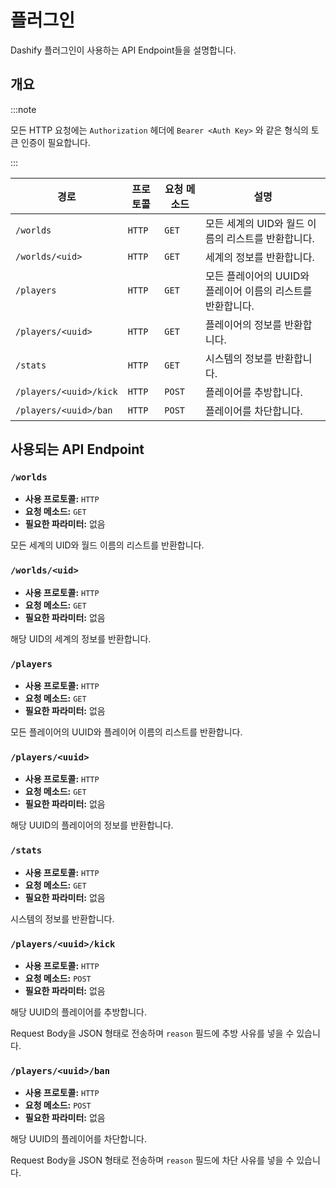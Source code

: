 # 플러그인
Dashify 플러그인이 사용하는 API Endpoint들을 설명합니다.

## 개요
:::note

모든 HTTP 요청에는 `Authorization` 헤더에 `Bearer <Auth Key>` 와 같은 형식의 토큰 인증이 필요합니다.

:::


| 경로 | 프로토콜 | 요청 메소드 | 설명 |
|------------|-|-----|-----|
| `/worlds` | `HTTP` | `GET` | 모든 세계의 UID와 월드 이름의 리스트를 반환합니다. |
| `/worlds/<uid>` | `HTTP` | `GET` | 세계의 정보를 반환합니다. |
| `/players` | `HTTP` | `GET` | 모든 플레이어의 UUID와 플레이어 이름의 리스트를 반환합니다. |
| `/players/<uuid>` | `HTTP` | `GET` | 플레이어의 정보를 반환합니다. |
| `/stats` | `HTTP` | `GET` | 시스템의 정보를 반환합니다. |
| `/players/<uuid>/kick` | `HTTP` | `POST` | 플레이어를 추방합니다. |
| `/players/<uuid>/ban` | `HTTP` | `POST` | 플레이어를 차단합니다. |


## 사용되는 API Endpoint
### `/worlds`
* **사용 프로토콜:** `HTTP`
* **요청 메소드:** `GET`
* **필요한 파라미터:** 없음

모든 세계의 UID와 월드 이름의 리스트를 반환합니다.

### `/worlds/<uid>`

* **사용 프로토콜:** `HTTP`
* **요청 메소드:** `GET`
* **필요한 파라미터:** 없음

해당 UID의 세계의 정보를 반환합니다.

### `/players`

* **사용 프로토콜:** `HTTP`
* **요청 메소드:** `GET`
* **필요한 파라미터:** 없음

모든 플레이어의 UUID와 플레이어 이름의 리스트를 반환합니다.

### `/players/<uuid>`

* **사용 프로토콜:** `HTTP`
* **요청 메소드:** `GET`
* **필요한 파라미터:** 없음

해당 UUID의 플레이어의 정보를 반환합니다.

### `/stats`

* **사용 프로토콜:** `HTTP`
* **요청 메소드:** `GET`
* **필요한 파라미터:** 없음

시스템의 정보를 반환합니다.

### `/players/<uuid>/kick`

* **사용 프로토콜:** `HTTP`
* **요청 메소드:** `POST`
* **필요한 파라미터:** 없음

해당 UUID의 플레이어를 추방합니다.

Request Body을 JSON 형태로 전송하며 `reason` 필드에 추방 사유를 넣을 수 있습니다.

### `/players/<uuid>/ban`

* **사용 프로토콜:** `HTTP`
* **요청 메소드:** `POST`
* **필요한 파라미터:** 없음

해당 UUID의 플레이어를 차단합니다.

Request Body을 JSON 형태로 전송하며 `reason` 필드에 차단 사유를 넣을 수 있습니다.

